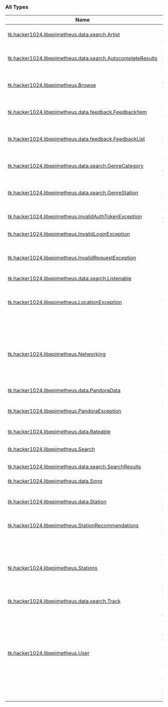 

### All Types

| Name | Summary |
|---|---|
| [tk.hacker1024.libepimetheus.data.search.Artist](../tk.hacker1024.libepimetheus.data.search/-artist/index.md) | A data class to hold information about an artist. |
| [tk.hacker1024.libepimetheus.data.search.AutocompleteResults](../tk.hacker1024.libepimetheus.data.search/-autocomplete-results/index.md) | A data class to hold autocomplete results. |
| [tk.hacker1024.libepimetheus.Browse](../tk.hacker1024.libepimetheus/-browse/index.md) | This singleton contains functions to browse Pandora. |
| [tk.hacker1024.libepimetheus.data.feedback.FeedbackItem](../tk.hacker1024.libepimetheus.data.feedback/-feedback-item/index.md) | A data class to hold information about a feedback item. |
| [tk.hacker1024.libepimetheus.data.feedback.FeedbackList](../tk.hacker1024.libepimetheus.data.feedback/-feedback-list/index.md) | An [ArrayList](https://developer.android.com/reference/java/util/ArrayList.html) with information about the feedback items in it. |
| [tk.hacker1024.libepimetheus.data.search.GenreCategory](../tk.hacker1024.libepimetheus.data.search/-genre-category/index.md) | A data class to hold information about a genre category. |
| [tk.hacker1024.libepimetheus.data.search.GenreStation](../tk.hacker1024.libepimetheus.data.search/-genre-station/index.md) | A data class to hold information about a genre station. |
| [tk.hacker1024.libepimetheus.InvalidAuthTokenException](../tk.hacker1024.libepimetheus/-invalid-auth-token-exception.md) | Thrown when the authentication token in invalid. |
| [tk.hacker1024.libepimetheus.InvalidLoginException](../tk.hacker1024.libepimetheus/-invalid-login-exception.md) | Thrown when a login is invalid. |
| [tk.hacker1024.libepimetheus.InvalidRequestException](../tk.hacker1024.libepimetheus/-invalid-request-exception.md) | Thrown when an "invalid request" response is received from Pandora. |
| [tk.hacker1024.libepimetheus.data.search.Listenable](../tk.hacker1024.libepimetheus.data.search/-listenable/index.md) |  |
| [tk.hacker1024.libepimetheus.LocationException](../tk.hacker1024.libepimetheus/-location-exception.md) | Thrown when Pandora can't be accessed because of location restrictions. |
| [tk.hacker1024.libepimetheus.Networking](../tk.hacker1024.libepimetheus/-networking/index.md) | This singleton contains networking functions, used to call Pandora API methods. The Pandora REST API is documented [here](https://6xq.net/pandora-apidoc/rest/). |
| [tk.hacker1024.libepimetheus.data.PandoraData](../tk.hacker1024.libepimetheus.data/-pandora-data/index.md) |  |
| [tk.hacker1024.libepimetheus.PandoraException](../tk.hacker1024.libepimetheus/-pandora-exception/index.md) | A generic exception to be used when the reason for the error is unknown. |
| [tk.hacker1024.libepimetheus.data.Rateable](../tk.hacker1024.libepimetheus.data/-rateable/index.md) |  |
| [tk.hacker1024.libepimetheus.Search](../tk.hacker1024.libepimetheus/-search/index.md) | This singleton contains functions to search Pandora. |
| [tk.hacker1024.libepimetheus.data.search.SearchResults](../tk.hacker1024.libepimetheus.data.search/-search-results/index.md) |  |
| [tk.hacker1024.libepimetheus.data.Song](../tk.hacker1024.libepimetheus.data/-song/index.md) | A data class to hold information about a song. |
| [tk.hacker1024.libepimetheus.data.Station](../tk.hacker1024.libepimetheus.data/-station/index.md) | A data class to hold information about a station. |
| [tk.hacker1024.libepimetheus.StationRecommendations](../tk.hacker1024.libepimetheus/-station-recommendations/index.md) | Data class holding station recommendations from Pandora. |
| [tk.hacker1024.libepimetheus.Stations](../tk.hacker1024.libepimetheus/-stations/index.md) | This singleton contains functions to retrieve station information. The Pandora station APIs are documented [here](https://6xq.net/pandora-apidoc/rest/stations/). |
| [tk.hacker1024.libepimetheus.data.search.Track](../tk.hacker1024.libepimetheus.data.search/-track/index.md) |  |
| [tk.hacker1024.libepimetheus.User](../tk.hacker1024.libepimetheus/-user/index.md) | This class holds the authentication token and user information. All other functions in this library that call Pandora APIs will need an instance of this class. The Pandora authentication API is documented [here](https://6xq.net/pandora-apidoc/rest/authentication/). |
